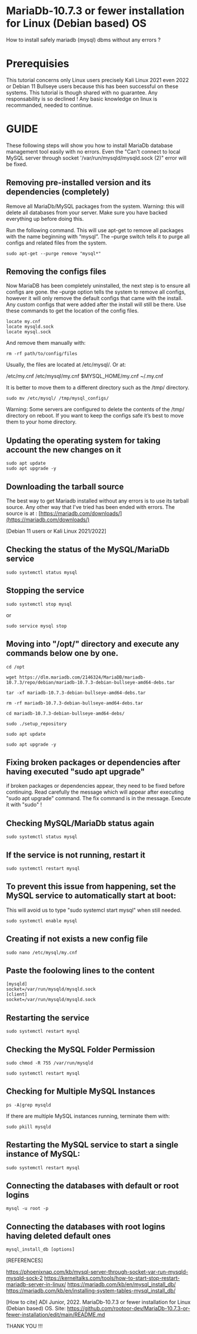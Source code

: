 # MariaDb-10.7.3 or fewer installation for Linux (Debian based) OS
How to install safely mariadb (mysql) dbms without any errors ?

# Prerequisies

This tutorial concerns only Linux users precisely Kali Linux 2021 even 2022 or Debian 11 Bullseye 
users because this has been successful on these systems.
This tutorial is though shared with no guarantee. Any responsability is so declined !
Any basic knowledge on linux is recommanded, needed to continue.

# GUIDE
These following steps will show you how to install MariaDb database management tool easily with no errors.
Even the "Can't connect to local MySQL server through socket '/var/run/mysqld/mysqld.sock (2)" error will be fixed.

## Removing pre-installed version and its dependencies (completely)
Remove all MariaDb/MySQL packages from the system.
Warning: this will delete all databases from your server. Make sure you have backed everything up before doing this.

Run the following command. This will use apt-get to remove all packages with the name beginning with “mysql”. The –purge switch tells it to purge all configs and related files from the system.

```
sudo apt-get --purge remove "mysql*"
```
## Removing the configs files
Now MariaDB has been completely uninstalled, the next step is to ensure all configs are gone. 
the –purge option tells the system to remove all configs, however it will only remove the default configs that came with the install. Any custom configs that were added after the install will still be there.
Use these commands to get the location of the config files.

```
locate my.cnf
locate mysqld.sock
locate mysql.sock
```
And remove them manually with:

```
rm -rf path/to/config/files
```
Usually, the files are located at /etc/mysql/. Or at:

/etc/my.cnf
/etc/mysql/my.cnf
$MYSQL_HOME/my.cnf
~/.my.cnf

It is better to move them to a different directory such as the /tmp/ directory.

```
sudo mv /etc/mysql/ /tmp/mysql_configs/
```
Warning: Some servers are configured to delete the contents of the /tmp/ directory on reboot. 
If you want to keep the configs safe it’s best to move them to your home directory.

## Updating the operating system for taking account the new changes on it

```
sudo apt update
sudo apt upgrade -y
```

## Downloading the tarball source
The best way to get Mariadb installed without any errors is to use its tarball source.
Any other way that I've tried has been ended with errors.
The source is at : [https://mariadb.com/downloads/](https://mariadb.com/downloads/)

[Debian 11 users or Kali Linux 2021/2022]

## Checking the status of the MySQL/MariaDb service 

```
sudo systemctl status mysql
```
## Stopping the service

```
sudo systemctl stop mysql
```
or 
```
sudo service mysql stop  
```
## Moving into "/opt/" directory and execute any commands below one by one.

```
cd /opt

wget https://dlm.mariadb.com/2146324/MariaDB/mariadb-10.7.3/repo/debian/mariadb-10.7.3-debian-bullseye-amd64-debs.tar

tar -xf mariadb-10.7.3-debian-bullseye-amd64-debs.tar

rm -rf mariadb-10.7.3-debian-bullseye-amd64-debs.tar

cd mariadb-10.7.3-debian-bullseye-amd64-debs/

sudo ./setup_repository

sudo apt update

sudo apt upgrade -y

```
## Fixing broken packages or dependencies after having executed "sudo apt upgrade"
if broken packages or dependencies appear, they need to be fixed before continuing.
Read carefully the message which will appear after executing "sudo apt upgrade" command.
The fix command is in the message. Execute it with "sudo" !

## Checking MySQL/MariaDb status again

```
sudo systemctl status mysql
```
##  If the service is not running, restart it 

```
sudo systemctl restart mysql
```
##  To prevent this issue from happening, set the MySQL service to automatically start at boot:
This will avoid us to type "sudo systemcl start mysql" when still needed.

```
sudo systemctl enable mysql
```
## Creating if not exists a new config file

```
sudo nano /etc/mysql/my.cnf
```
## Paste the foolowing lines to the content

```
[mysqld]
socket=/var/run/mysqld/mysqld.sock
[client]
socket=/var/run/mysqld/mysqld.sock

```
## Restarting the service

```
sudo systemctl restart mysql
```

## Checking the MySQL Folder Permission

```
sudo chmod -R 755 /var/run/mysqld

sudo systemctl restart mysql
```

## Checking for Multiple MySQL Instances

```
ps -A|grep mysqld
```
 If there are multiple MySQL instances running, terminate them with:

```
sudo pkill mysqld
```

## Restarting the MySQL service to start a single instance of MySQL:

```
sudo systemctl restart mysql
```

## Connecting the databases with default or root logins

```
mysql -u root -p
```
## Connecting the databases with root logins having deleted default ones

```
mysql_install_db [options]
```



[REFERENCES]

https://phoenixnap.com/kb/mysql-server-through-socket-var-run-mysqld-mysqld-sock-2
https://kerneltalks.com/tools/how-to-start-stop-restart-mariadb-server-in-linux/
https://mariadb.com/kb/en/mysql_install_db/
https://mariadb.com/kb/en/installing-system-tables-mysql_install_db/


[How to cite]
ADI Junior, 2022. MariaDb-10.7.3 or fewer installation for Linux (Debian based) OS. Site: https://github.com/rootoor-dev/MariaDb-10.7.3-or-fewer-installation/edit/main/README.md

THANK YOU !!!

